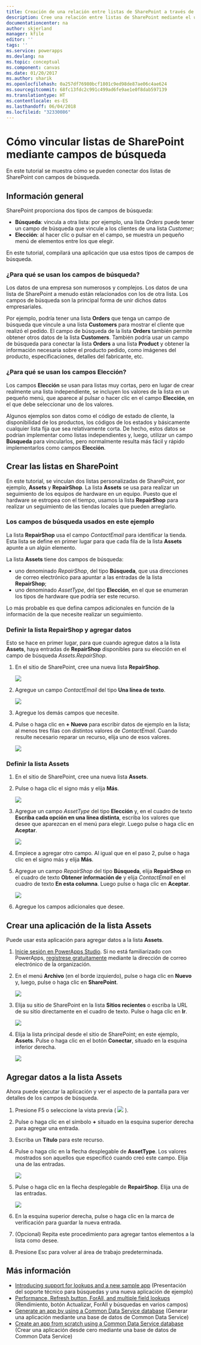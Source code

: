 ```yaml
---
title: Creación de una relación entre listas de SharePoint a través de un campo de búsqueda | Microsoft Docs
description: Cree una relación entre listas de SharePoint mediante el uso de un campo de búsqueda.
documentationcenter: na
author: skjerland
manager: kfile
editor: ''
tags: ''
ms.service: powerapps
ms.devlang: na
ms.topic: conceptual
ms.component: canvas
ms.date: 01/20/2017
ms.author: sharik
ms.openlocfilehash: 0a257df76980bcf1801c9ed98de87ae06c4ae624
ms.sourcegitcommit: 68fc13fdc2c991c499ad6fe9ae1e0f8dab597139
ms.translationtype: HT
ms.contentlocale: es-ES
ms.lasthandoff: 06/04/2018
ms.locfileid: "32330086"
---
```

# <a name="how-to-link-sharepoint-lists-using-lookup-fields"></a>Cómo vincular listas de SharePoint mediante campos de búsqueda
En este tutorial se muestra cómo se pueden conectar dos listas de SharePoint con campos de búsqueda.

## <a name="overview"></a>Información general
SharePoint proporciona dos tipos de campos de búsqueda:

* **Búsqueda**: vincula a otra lista: por ejemplo, una lista *Orders* puede tener un campo de búsqueda que vincule a los clientes de una lista *Customer*;
* **Elección**: al hacer clic o pulsar en el campo, se muestra un pequeño menú de elementos entre los que elegir.

En este tutorial, compilará una aplicación que usa estos tipos de campos de búsqueda.

### <a name="what-do-you-use-lookup-fields-for"></a>¿Para qué se usan los campos de búsqueda?
Los datos de una empresa son numerosos y complejos. Los datos de una lista de SharePoint a menudo están relacionados con los de otra lista. Los campos de búsqueda son la principal forma de unir dichos datos empresariales.

Por ejemplo, podría tener una lista **Orders** que tenga un campo de búsqueda que vincule a una lista **Customers** para mostrar el cliente que realizó el pedido. El campo de búsqueda de la lista **Orders** también permite obtener otros datos de la lista **Customers**. También podría usar un campo de búsqueda para conectar la lista **Orders** a una lista **Product** y obtener la información necesaria sobre el producto pedido, como imágenes del producto, especificaciones, detalles del fabricante, etc.

### <a name="what-are-choice-fields-used-for"></a>¿Para qué se usan los campos Elección?
Los campos **Elección** se usan para listas muy cortas, pero en lugar de crear realmente una lista independiente, se incluyen los valores de la lista en un pequeño menú, que aparece al pulsar o hacer clic en el campo **Elección**, en el que debe seleccionar uno de los valores.

Algunos ejemplos son datos como el código de estado de cliente, la disponibilidad de los productos, los códigos de los estados y básicamente cualquier lista fija que sea relativamente corta. De hecho, estos datos se podrían implementar como listas independientes y, luego, utilizar un campo **Búsqueda** para vincularlos, pero normalmente resulta más fácil y rápido implementarlos como campos **Elección**.

## <a name="create-the-lists-in-sharepoint"></a>Crear las listas en SharePoint
En este tutorial, se vinculan dos listas personalizadas de SharePoint, por ejemplo, **Assets** y **RepairShop**. La lista **Assets** se usa para realizar un seguimiento de los equipos de hardware en un equipo. Puesto que el hardware se estropea con el tiempo, usamos la lista **RepairShop** para realizar un seguimiento de las tiendas locales que pueden arreglarlo.

### <a name="the-lookup-fields-used-in-this-example"></a>Los campos de búsqueda usados en este ejemplo
La lista **RepairShop** usa el campo *ContactEmail* para identificar la tienda. Esta lista se define en primer lugar para que cada fila de la lista **Assets** apunte a un algún elemento.

La lista **Assets** tiene dos campos de búsqueda:

* uno denominado *RepairShop*, del tipo **Búsqueda**, que usa direcciones de correo electrónico para apuntar a las entradas de la lista **RepairShop**;
* uno denominado *AssetType*, del tipo **Elección**, en el que se enumeran los tipos de hardware que podría ser este recurso.

Lo más probable es que defina campos adicionales en función de la información de la que necesite realizar un seguimiento.

### <a name="define-the-repairshop-list-and-add-data"></a>Definir la lista RepairShop y agregar datos
Esto se hace en primer lugar, para que cuando agregue datos a la lista **Assets**, haya entradas de **RepairShop** disponibles para su elección en el campo de búsqueda *Assets.RepairShop*.

1. En el sitio de SharePoint, cree una nueva lista **RepairShop**.

    ![](./media/sharepoint-lookup-fields/new-list.png)

2. Agregue un campo *ContactEmail* del tipo **Una línea de texto**.

    ![](./media/sharepoint-lookup-fields/add-email-field.png)

3. Agregue los demás campos que necesite.

4. Pulse o haga clic en **+ Nuevo** para escribir datos de ejemplo en la lista; al menos tres filas con distintos valores de *ContactEmail*. Cuando resulte necesario reparar un recurso, elija uno de esos valores.

    ![](./media/sharepoint-lookup-fields/add-repair-shops.png)

### <a name="define-the-assets-list"></a>Definir la lista Assets
1. En el sitio de SharePoint, cree una nueva lista **Assets**.

2. Pulse o haga clic el signo más y elija **Más**.

    ![](./media/sharepoint-lookup-fields/choose-more-type.png)

3. Agregue un campo *AssetType* del tipo **Elección** y, en el cuadro de texto **Escriba cada opción en una línea distinta**, escriba los valores que desee que aparezcan en el menú para elegir. Luego pulse o haga clic en **Aceptar**.

    ![](./media/sharepoint-lookup-fields/define-choice-column.png)

4. Empiece a agregar otro campo. Al igual que en el paso 2, pulse o haga clic en el signo más y elija **Más**.

5. Agregue un campo *RepairShop* del tipo **Búsqueda**, elija **RepairShop** en el cuadro de texto **Obtener información de** y elija *ContactEmail* en el cuadro de texto **En esta columna**. Luego pulse o haga clic en **Aceptar**.

    ![](./media/sharepoint-lookup-fields/setup-lookup-column.png)

6. Agregue los campos adicionales que desee.

## <a name="create-an-app-from-the-assets-list"></a>Crear una aplicación de la lista Assets
Puede usar esta aplicación para agregar datos a la lista **Assets**.

1. [Inicie sesión en PowerApps Studio](http://web.powerapps.com). Si no está familiarizado con PowerApps, [regístrese gratuitamente](https://powerapps.microsoft.com) mediante la dirección de correo electrónico de la organización.

2. En el menú **Archivo** (en el borde izquierdo), pulse o haga clic en **Nuevo** y, luego, pulse o haga clic en **SharePoint**.

    ![](./media/sharepoint-lookup-fields/create-app.png)

1. Elija su sitio de SharePoint en la lista **Sitios recientes** o escriba la URL de su sitio directamente en el cuadro de texto. Pulse o haga clic en **Ir**.

    ![](./media/sharepoint-lookup-fields/choose-sharepoint-site.png)

1. Elija la lista principal desde el sitio de SharePoint; en este ejemplo, **Assets**. Pulse o haga clic en el botón **Conectar**, situado en la esquina inferior derecha.

    ![](./media/sharepoint-lookup-fields/choose-main-list.png)


## <a name="add-data-to-the-assets-list"></a>Agregar datos a la lista Assets
Ahora puede ejecutar la aplicación y ver el aspecto de la pantalla para ver detalles de los campos de búsqueda.

1. Presione F5 o seleccione la vista previa ( ![](./media/sharepoint-lookup-fields/preview.png) ).

2. Pulse o haga clic en el símbolo **+** situado en la esquina superior derecha para agregar una entrada.

3. Escriba un **Título** para este recurso.

4. Pulse o haga clic en la flecha desplegable de **AssetType**. Los valores mostrados son aquellos que especificó cuando creó este campo. Elija una de las entradas.

    ![](./media/sharepoint-lookup-fields/fill-asset-type-3.png)

5. Pulse o haga clic en la flecha desplegable de **RepairShop**. Elija una de las entradas.

    ![](./media/sharepoint-lookup-fields/fill-repair-shop-3.png)

6. En la esquina superior derecha, pulse o haga clic en la marca de verificación para guardar la nueva entrada.

7. (Opcional) Repita este procedimiento para agregar tantos elementos a la lista como desee.

8. Presione Esc para volver al área de trabajo predeterminada.

## <a name="for-more-information"></a>Más información
* [Introducing support for lookups and a new sample app](https://powerapps.microsoft.com/blog/support-for-lookups/) (Presentación del soporte técnico para búsquedas y una nueva aplicación de ejemplo)
* [Performance, Refresh button, ForAll, and multiple field lookups](https://powerapps.microsoft.com/blog/performance-refresh-forall-multiple-field-lookups-531/) (Rendimiento, botón Actualizar, ForAll y búsquedas en varios campos)
* [Generate an app by using a Common Data Service database](data-platform-create-app.md) (Generar una aplicación mediante una base de datos de Common Data Service)
* [Create an app from scratch using a Common Data Service database](data-platform-create-app-scratch.md) (Crear una aplicación desde cero mediante una base de datos de Common Data Service)
